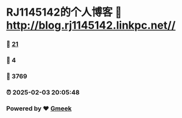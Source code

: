 # RJ1145142的个人博客 :link: http://blog.rj1145142.linkpc.net//
### :page_facing_up: [21](https://blog.rj1145142.us.kg/) 
### :speech_balloon: 4 
### :hibiscus: 3769 
### :alarm_clock: 2025-02-03 20:05:48 
### Powered by :heart: [Gmeek](https://github.com/Meekdai/Gmeek)
